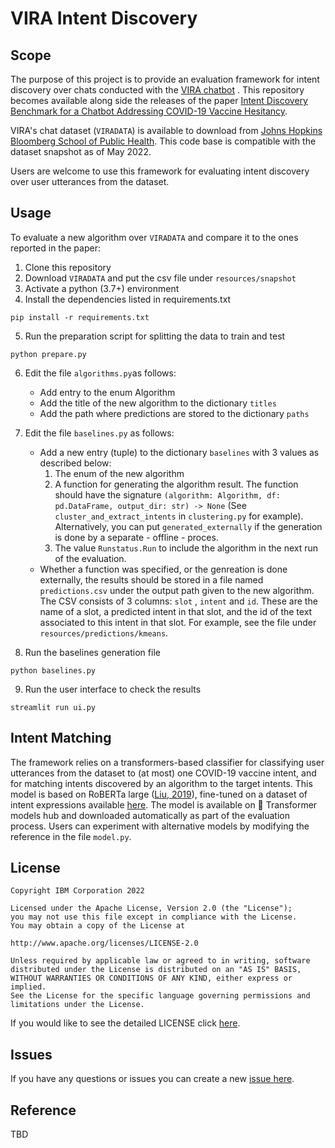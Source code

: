 # VIRA Intent Discovery

## Scope

The purpose of this project is to provide an evaluation framework for intent discovery over chats conducted with the [VIRA chatbot](https://vaxchat.org) . This repository becomes available along side the releases of the paper [Intent Discovery Benchmark for a Chatbot Addressing COVID-19 Vaccine Hesitancy](#reference).

VIRA's chat dataset (`VIRADATA`) is available to download from [Johns Hopkins Bloomberg School of Public Health](https://vaxchat.org/research). This code base is compatible with the dataset snapshot as of May 2022.

Users are welcome to use this framework for evaluating intent discovery over user utterances from the dataset. 


## Usage

To evaluate a new algorithm over `VIRADATA` and compare it to the ones reported in the paper:

1. Clone this repository
2. Download `VIRADATA` and put the csv file under `resources/snapshot`
3. Activate a python (3.7+) environment
4. Install the dependencies listed in requirements.txt
```
pip install -r requirements.txt
```
5. Run the preparation script for splitting the data to train and test
```
python prepare.py
```
6. Edit the file ``algorithms.py``as follows:
   * Add entry to the enum Algorithm
   * Add the title of the new algorithm to the dictionary `titles`
   * Add the path where predictions are stored to the dictionary `paths`
7. Edit the file ``baselines.py`` as follows: 
   * Add a new entry (tuple) to the dictionary `baselines` with 3 values as described below:
      1.  The enum of the new algorithm
      1.  A function for generating the algorithm result. The function should have the signature `(algorithm: Algorithm, df: pd.DataFrame, output_dir: str) -> None` (See `cluster_and_extract_intents` in `clustering.py` for example). Alternatively, you can put `generated_externally` if the generation is done by a separate - offline - proces.
      1.  The value `Runstatus.Run` to include the algorithm in the next run of the evaluation.
   * Whether a function was specified, or the genreation is done externally, the results should be stored in a file named `predictions.csv` under the output path given to the new algorithm. The CSV consists of 3 columns: `slot` , `intent` and `id`. These are the name of a slot, a predicted intent in that slot, and the id of the text associated to this intent in that slot. For example, see the file under `resources/predictions/kmeans`. 

8. Run the baselines generation file
```
python baselines.py
```
9.  Run the user interface to check the results
```
streamlit run ui.py
```


## Intent Matching
The framework relies on a transformers-based classifier for classifying user utterances from the dataset to (at most) one COVID-19 vaccine intent, and for matching intents discovered by an algorithm to the target intents. This model is based on RoBERTa large ([Liu, 2019](https://arxiv.org/abs/1907.11692)), fine-tuned on a dataset of intent expressions available [here](https://research.ibm.com/haifa/dept/vst/debating_data.shtml). The model is available on 🤗 Transformer models hub and downloaded automatically as part of the evaluation process. Users can experiment with alternative models by modifying the reference in the file `model.py`.  

## License

```text
Copyright IBM Corporation 2022

Licensed under the Apache License, Version 2.0 (the "License");
you may not use this file except in compliance with the License.
You may obtain a copy of the License at

http://www.apache.org/licenses/LICENSE-2.0

Unless required by applicable law or agreed to in writing, software
distributed under the License is distributed on an "AS IS" BASIS,
WITHOUT WARRANTIES OR CONDITIONS OF ANY KIND, either express or implied.
See the License for the specific language governing permissions and
limitations under the License.

```

If you would like to see the detailed LICENSE click [here](LICENSE).


## Issues
If you have any questions or issues you can create a new [issue here][issues].


## Reference
TBD

[issues]: https://github.com/IBM/vira-intent-discovery/issues/new

